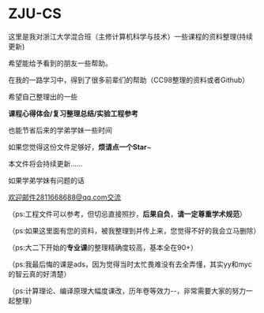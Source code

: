 # ZJU-CS
这里是我对浙江大学混合班（主修计算机科学与技术）一些课程的资料整理(持续更新)

希望能给予看到的朋友一些帮助。

在我的一路学习中，得到了很多前辈们的帮助（CC98整理的资料或者Github）

希望自己整理出的一些 

**课程心得体会/复习整理总结/实验工程参考**

也能节省后来的学弟学妹一些时间

如果您觉得这份文件足够好，**烦请点一个Star**~

本文件将会持续更新......

如果学弟学妹有问题的话

欢迎邮件2811668688@qq.com交流

（ps:工程文件可以参考，但切忌直接照抄，**后果自负**，**请一定尊重学术规范**）

（ps:如果这里面有您的资料，被我整理到并传上来，您觉得不好的我会立马删除）

（ps:大二下开始的**专业课**的整理精确度较高，基本全在90+）

（ps:我最后悔的课是ads，因为觉得当时太忙畏难没有去全弄懂，其实yy和myc的智云真的好清楚）

（ps:计算理论、编译原理大幅度课改，历年卷等效力--，非常需要大家的努力一起整理）

